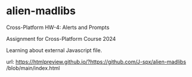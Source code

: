 # alien-madlibs
Cross-Platform HW-4: Alerts and Prompts

Assignment for Cross-Platform Course 2024

Learning about external Javascript file.

url: https://htmlpreview.github.io/?https://github.com/J-spx/alien-madlibs /blob/main/index.html
